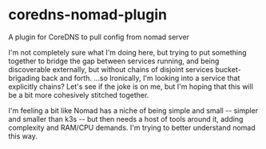 # coredns-nomad-plugin

A plugin for CoreDNS to pull config from nomad server

I'm not completely sure what I'm doing here, but trying to put something together to bridge the gap
between services running, and being discoverable externally, but without chains of disjoint
services bucket-brigading back and forth.  ...so Ironically, I'm looking into a service that
explicitly chains?  Let's see if the joke is on me, but I'm hoping that this will be a bit more
cohesively stitched together.

I'm feeling a bit like Nomad has a niche of being simple and small -- simpler and smaller than k3s
-- but then needs a host of tools around it, adding complexity and RAM/CPU demands.  I'm trying to
better understand nomad this way.
